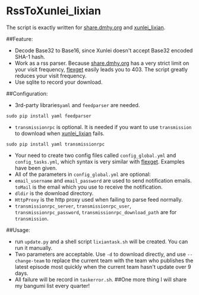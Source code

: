 # RssToXunlei_lixian
The script is exactly written for [share.dmhy.org](http://share.dmhy.org) and [xunlei_lixian](https://github.com/iambus/xunlei-lixian).

##Feature:
- Decode Base32 to Base16, since Xunlei doesn't accept Base32 encoded SHA-1 hash.
- Work as a rss parser. Because [share.dmhy.org](http://share.dmhy.org) has a very strict limit on your visit frequency, [flexget](http://flexget.com)  easily leads you to 403. The script greatly reduces your visit frequency.
- Use sqlite to record your download.

##Configuration:
- 3rd-party libraries`yaml` and `feedparser` are needed.
```
sudo pip install yaml feedparser
```
- `transmissionrpc` is optional. It is needed if you want to use `transmission` to download when [xunlei_lixian](https://github.com/iambus/xunlei-lixian) fails.
```
sudo pip install yaml transmissionrpc
```
- Your need to create two config files called `config_global.yml` and `config_tasks.yml`, which syntax is very similar with [flexget](http://flexget.com). Examples have been given.
- All of the parameters in `config_global.yml` are optional:
 - `email_username` and `email_password` are used to send notification emails. `toMail` is the email which you use to receive the notification.
 - `dldir` is the download directory.
 - `HttpProxy` is the http proxy used when failing to parse feed normally.
 - `transmissionrpc_server`, `transmissionrpc_user`, `transmissionrpc_password`, `transmissionrpc_download_path` are for `transmission`.

##Usage:
- run `update.py` and a shell script `lixiantask.sh` will be created. You can run it manually.
 - Two parameters are acceptable. Use `-d` to download directly, and use `--change-team` to replace the current team with the team who publishes the latest episode most quickly when the current team hasn't update over 9 days.
 - All failure will be record in  `taskerror.sh`.
##One more thing
I will share my bangumi list every quarter!
